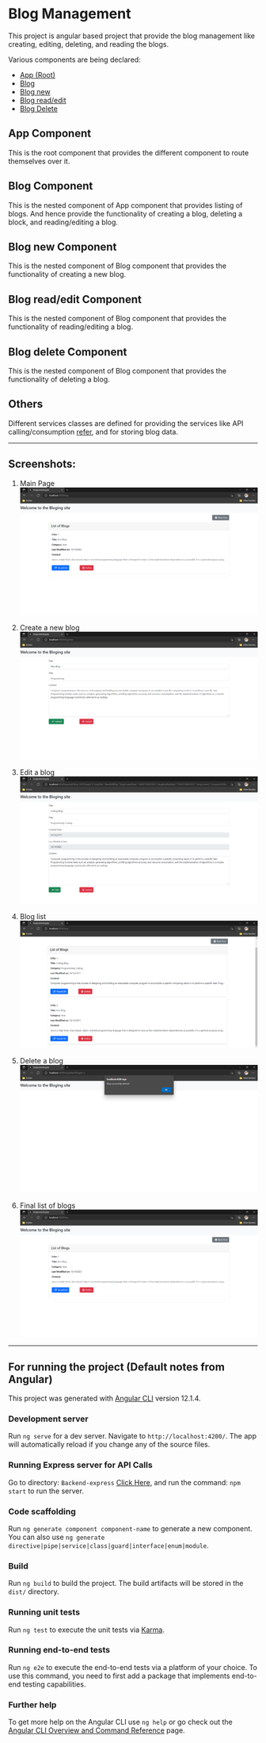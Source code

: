 # Blog Management
This project is angular based project that provide the blog management like creating, editing, deleting, and reading the blogs.

Various components are being declared:
* [App (Root)](#app-component)
* [Blog](#blog-component)
* [Blog new](#blog-new-component)
* [Blog read/edit](#blog-read/edit-component)
* [Blog Delete](#blog-delete-component)

## App Component
This is the root component that provides the different component to route themselves over it.

## Blog Component
This is the nested component of App component that provides listing of blogs. And hence provide the functionality of creating a blog, deleting a block, and reading/editing a blog.

## Blog new Component
This is the nested component of Blog component that provides the functionality of creating a new blog.

## Blog read/edit Component
This is the nested component of Blog component that provides the functionality of reading/editing a blog.

## Blog delete Component
This is the nested component of Blog component that provides the functionality of deleting a blog.

## Others
Different services classes are defined for providing the services like API calling/consumption [refer](./Backend-express/), and for storing blog data.

___

## Screenshots:
1. Main Page
![alt text](./screenshots/main.PNG?raw=true")

2. Create a new blog
![alt text](./screenshots/new-blog.PNG?raw=true")

3. Edit a blog
![alt text](./screenshots/edit-blog.PNG?raw=true")

4. Blog list
![alt text](./screenshots/list-of-blogs.PNG?raw=true")

5. Delete a blog
![alt text](./screenshots/blog-delete.PNG?raw=true")

5. Final list of blogs
![alt text](./screenshots/final-list-of-blogs.PNG?raw=true")
___

## For running the project (Default notes from Angular)
This project was generated with [Angular CLI](https://github.com/angular/angular-cli) version 12.1.4.

### Development server

Run `ng serve` for a dev server. Navigate to `http://localhost:4200/`. The app will automatically reload if you change any of the source files.

### Running Express server for API Calls
Go to directory: `Backend-express` [Click Here](./Backend-express/), and run the command: `npm start` to run the server. 

### Code scaffolding

Run `ng generate component component-name` to generate a new component. You can also use `ng generate directive|pipe|service|class|guard|interface|enum|module`.

### Build

Run `ng build` to build the project. The build artifacts will be stored in the `dist/` directory.

### Running unit tests

Run `ng test` to execute the unit tests via [Karma](https://karma-runner.github.io).

### Running end-to-end tests

Run `ng e2e` to execute the end-to-end tests via a platform of your choice. To use this command, you need to first add a package that implements end-to-end testing capabilities.

### Further help

To get more help on the Angular CLI use `ng help` or go check out the [Angular CLI Overview and Command Reference](https://angular.io/cli) page.
